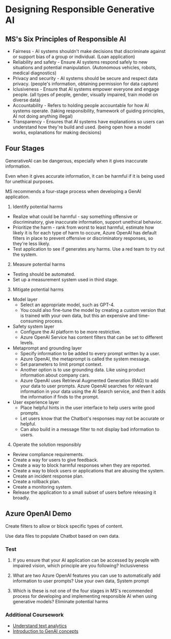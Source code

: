 # Designing Responsible Generative AI

## MS's Six Principles of Responsible AI
- Fairness - AI systems shouldn't make decisions that discriminate against or support bias of a group or individual. (Loan application)
- Reliability and safety - Ensure AI systems respond safely to new situations and potential manipulation. (Autonomous vehicles, robots, medical diagnostics)
- Privacy and security - AI systems should be secure and respect data privacy. (people's information, obtaining permission for data capture)
- Iclusiveness - Ensure that AI systems empower everyone and engage people. (all types of people, gender, visually impaired, train model on diverse data)
- Accountability - Refers to holding people accountable for how AI systems operate. (taking responsibility, framework of guiding principles, AI not doing anything illegal)
- Transparency - Ensures that AI systems have explanations so users can understand how they're build and used. (being open how a model works, explanations for making decisions)

## Four Stages
GenerativeAI can be dangerous, especially when it gives inaccurate information.

Even when it gives accurate information, it can be harmful if it is being used for unethical purposes.

MS recommends a four-stage process when developing a GenAI application.

1. Identify potential harms
- Realize what could be harmful - say something offensive or discriminatory, give inaccurate information, support unethical behavior.
- Prioritize the harm - rank from worst to least harmful, estimate how likely it is for each type of harm to occure, Azure OpenAI has default filters in place to prevent offensive or discriminatory responses, so they're less likely.
- Test application to see if generates any harms. Use a red team to try out the system.

2. Measure potential harms
- Testing should be automated.
- Set up a measurement system used in third stage.

3. Mitigate potential harms
- Model layer
    - Select an appropriate model, such as GPT-4.
    - You could also fine-tune the model by creating a custom version that is trained with your own data, but this an expensive and time-consuming process.
- Safety system layer
    - Configure the AI platform to be more restrictive.
    - Azure OpenAI Service has content filters that can be set to different levels.
- Metaprompt and grounding layer
    - Specify information to be added to every prompt written by a user.
    - Azure OpenAI, the metaprompt is called the system message.
    - Set parameters to limit prompt context.
    - Another option is to use grounding data. Like using product information about company cars.
    - Azure OpenAI uses Retrieval Augmented Generation (RAG) to add your data to user prompts. Azure OpenAI searches for relevant information in your data using the AI Search service, and then it adds the information if finds to the prompt.
- User experience layer
    - Place helpful hints in the user interface to help users write good prompts.
    - Let users know that the Chatbot's responses may not be accurate or helpful.
    - Can also build in a message filter to not display bad information to users.

4. Operate the solution responsibly
- Review compliance requirements.
- Create a way for users to give feedback.
- Create a way to block harmful responses when they are reported.
- Create a way to block users or applications that are abusing the system.
- Create an incident response plan.
- Create a rollback plan.
- Create a monitoring system.
- Release the application to a small subset of users before releasing it broadly.

## Azure OpenAI Demo
Create filters to allow or block specific types of content.

Use data files to populate Chatbot based on own data.

### Test
1. If you ensure that your AI application can be accessed by people with impaired vision, which principle are you following? Inclusiveness

2. What are two Azure OpenAI features you can use to automatically add information to user prompts? Use your own data, System prompt

3. Which is these is not one of the four stages in MS's recommended process for developing and implementing responsible AI when using generative models? Eliminate potential harms

### Additional Coursework
- [Understand text analytics](https://learn.microsoft.com/en-us/training/modules/analyze-text-with-text-analytics-service/2-understand-text-analytics)
- [Introduction to GenAI concepts](https://learn.microsoft.com/en-us/training/modules/fundamentals-generative-ai/)